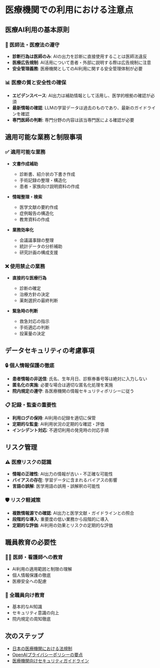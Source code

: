 # 医療機関での利用における注意点

## 医療AI利用の基本原則

### 🏥 医師法・医療法の遵守
- **診断行為は医師のみ**: AIの出力を診断に直接使用することは医師法違反
- **医療広告規制**: AI活用について患者・外部に説明する際は広告規制に注意
- **安全管理義務**: 医療機関としてのAI利用に関する安全管理体制が必要

### 📊 医療の質と安全性の確保
- **エビデンスベース**: AI出力は補助情報として活用し、医学的根拠の確認が必須
- **最新情報の確認**: LLMの学習データは過去のものであり、最新のガイドラインを確認
- **専門医師の判断**: 専門分野の内容は該当専門医による確認が必要

## 適用可能な業務と制限事項

### ✅ 適用可能な業務
- **文書作成補助**
  - 診断書、紹介状の下書き作成
  - 手術記録の整理・構造化
  - 患者・家族向け説明資料の作成

- **情報整理・検索**
  - 医学文献の要約作成
  - 症例報告の構造化
  - 教育資料の作成

- **業務効率化**
  - 会議議事録の整理
  - 統計データの分析補助
  - 研究計画の構成支援

### ❌ 使用禁止の業務
- **直接的な医療行為**
  - 診断の確定
  - 治療方針の決定
  - 薬剤選択の最終判断

- **緊急時の判断**
  - 救急対応の指示
  - 手術適応の判断
  - 投薬量の決定

## データセキュリティの考慮事項

### 🔒 個人情報保護の徹底
- **患者情報の非送信**: 氏名、生年月日、診察券番号等は絶対に入力しない
- **匿名化の実施**: 必要な場合は適切な匿名化処理を実施
- **院内規定の遵守**: 各医療機関の情報セキュリティポリシーに従う

### 📋 記録・監査の重要性
- **利用ログの保持**: AI利用の記録を適切に保管
- **定期的な監査**: AI利用状況の定期的な確認・評価
- **インシデント対応**: 不適切利用の発見時の対応手順

## リスク管理

### ⚠️ 医療リスクの認識
- **情報の正確性**: AI出力の情報が古い・不正確な可能性
- **バイアスの存在**: 学習データに含まれるバイアスの影響
- **言語の誤解**: 医学用語の誤用・誤解釈の可能性

### 🛡️ リスク軽減策
- **複数情報源での確認**: AI出力と医学文献・ガイドラインとの照合
- **段階的な導入**: 重要度の低い業務から段階的に導入
- **定期的な評価**: AI利用の効果とリスクの定期的な評価

## 職員教育の必要性

### 👨‍⚕️ 医師・看護師への教育
- AI利用の適用範囲と制限の理解
- 個人情報保護の徹底
- 医療安全への配慮

### 👥 全職員向け教育
- 基本的なAI知識
- セキュリティ意識の向上
- 院内規定の周知徹底

## 次のステップ

- [日本の医療機関における法規制](../02-compliance/01-japanese-regulations.md)
- [OpenAIプライバシーポリシーの要点](../02-compliance/02-openai-privacy.md)
- [医療機関向けセキュリティガイドライン](../03-security/01-security-overview.md)